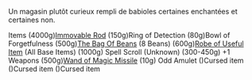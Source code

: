 Un magasin plutôt curieux rempli de babioles certaines enchantées et certaines non.

Items
	(4000g)[Immovable Rod](https://www.dndbeyond.com/magic-items/4662-immovable-rod)
	(150g)Ring of Detection
	(80g)Bowl of Forgetfulness
	(500g)[The Bag Of Beans](https://www.dndbeyond.com/magic-items/4579-bag-of-beans) (8 Beans)
	(600g)[Robe of Useful Item](https://www.dndbeyond.com/magic-items/4743-robe-of-useful-items) (All Base Items)
	(1000g) Spell Scroll (Unknown)
	(300-450g) +1 Weapons
	(500g)[Wand of Magic Missile](https://www.dndbeyond.com/magic-items/4794-wand-of-magic-missiles)
	(10g) Odd Amulet
	()Cursed item
	()Cursed item
	()Cursed item